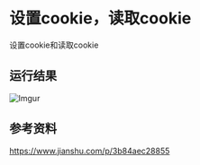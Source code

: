 # 设置cookie，读取cookie
设置cookie和读取cookie

## 运行结果
![Imgur](https://i.imgur.com/vzoOpH6.png)

## 参考资料
https://www.jianshu.com/p/3b84aec28855